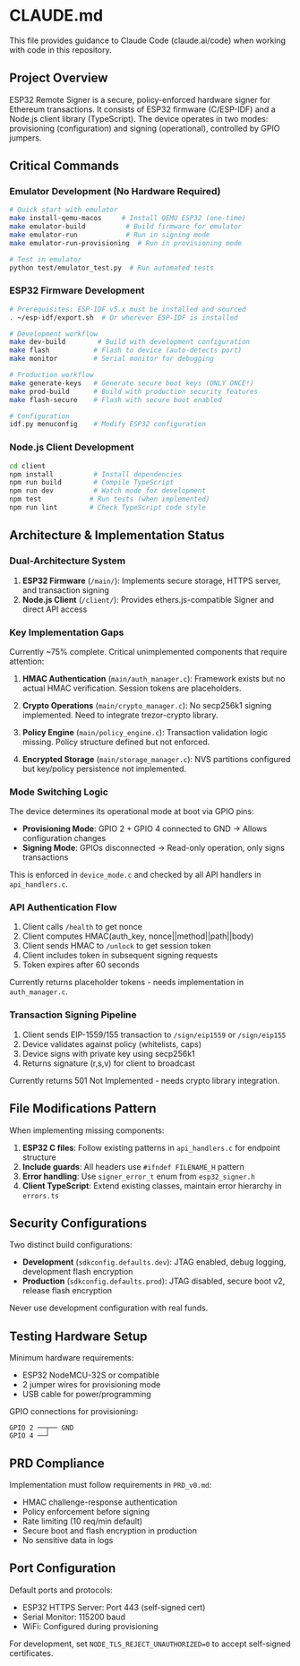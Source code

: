 # CLAUDE.md

This file provides guidance to Claude Code (claude.ai/code) when working with code in this repository.

## Project Overview

ESP32 Remote Signer is a secure, policy-enforced hardware signer for Ethereum transactions. It consists of ESP32 firmware (C/ESP-IDF) and a Node.js client library (TypeScript). The device operates in two modes: provisioning (configuration) and signing (operational), controlled by GPIO jumpers.

## Critical Commands

### Emulator Development (No Hardware Required)

```bash
# Quick start with emulator
make install-qemu-macos     # Install QEMU ESP32 (one-time)
make emulator-build          # Build firmware for emulator
make emulator-run            # Run in signing mode
make emulator-run-provisioning  # Run in provisioning mode

# Test in emulator
python test/emulator_test.py  # Run automated tests
```

### ESP32 Firmware Development

```bash
# Prerequisites: ESP-IDF v5.x must be installed and sourced
. ~/esp-idf/export.sh  # Or wherever ESP-IDF is installed

# Development workflow
make dev-build        # Build with development configuration
make flash           # Flash to device (auto-detects port)
make monitor         # Serial monitor for debugging

# Production workflow
make generate-keys   # Generate secure boot keys (ONLY ONCE!)
make prod-build      # Build with production security features
make flash-secure    # Flash with secure boot enabled

# Configuration
idf.py menuconfig    # Modify ESP32 configuration
```

### Node.js Client Development

```bash
cd client
npm install          # Install dependencies
npm run build        # Compile TypeScript
npm run dev          # Watch mode for development
npm test            # Run tests (when implemented)
npm run lint        # Check TypeScript code style
```

## Architecture & Implementation Status

### Dual-Architecture System

1. **ESP32 Firmware** (`/main/`): Implements secure storage, HTTPS server, and transaction signing
2. **Node.js Client** (`/client/`): Provides ethers.js-compatible Signer and direct API access

### Key Implementation Gaps

Currently ~75% complete. Critical unimplemented components that require attention:

1. **HMAC Authentication** (`main/auth_manager.c`): Framework exists but no actual HMAC verification. Session tokens are placeholders.

2. **Crypto Operations** (`main/crypto_manager.c`): No secp256k1 signing implemented. Need to integrate trezor-crypto library.

3. **Policy Engine** (`main/policy_engine.c`): Transaction validation logic missing. Policy structure defined but not enforced.

4. **Encrypted Storage** (`main/storage_manager.c`): NVS partitions configured but key/policy persistence not implemented.

### Mode Switching Logic

The device determines its operational mode at boot via GPIO pins:
- **Provisioning Mode**: GPIO 2 + GPIO 4 connected to GND → Allows configuration changes
- **Signing Mode**: GPIOs disconnected → Read-only operation, only signs transactions

This is enforced in `device_mode.c` and checked by all API handlers in `api_handlers.c`.

### API Authentication Flow

1. Client calls `/health` to get nonce
2. Client computes HMAC(auth_key, nonce||method||path||body)
3. Client sends HMAC to `/unlock` to get session token
4. Client includes token in subsequent signing requests
5. Token expires after 60 seconds

Currently returns placeholder tokens - needs implementation in `auth_manager.c`.

### Transaction Signing Pipeline

1. Client sends EIP-1559/155 transaction to `/sign/eip1559` or `/sign/eip155`
2. Device validates against policy (whitelists, caps)
3. Device signs with private key using secp256k1
4. Returns signature (r,s,v) for client to broadcast

Currently returns 501 Not Implemented - needs crypto library integration.

## File Modifications Pattern

When implementing missing components:

1. **ESP32 C files**: Follow existing patterns in `api_handlers.c` for endpoint structure
2. **Include guards**: All headers use `#ifndef FILENAME_H` pattern
3. **Error handling**: Use `signer_error_t` enum from `esp32_signer.h`
4. **Client TypeScript**: Extend existing classes, maintain error hierarchy in `errors.ts`

## Security Configurations

Two distinct build configurations:

- **Development** (`sdkconfig.defaults.dev`): JTAG enabled, debug logging, development flash encryption
- **Production** (`sdkconfig.defaults.prod`): JTAG disabled, secure boot v2, release flash encryption

Never use development configuration with real funds.

## Testing Hardware Setup

Minimum hardware requirements:
- ESP32 NodeMCU-32S or compatible
- 2 jumper wires for provisioning mode
- USB cable for power/programming

GPIO connections for provisioning:
```
GPIO 2 ──┬── GND
GPIO 4 ──┘
```

## PRD Compliance

Implementation must follow requirements in `PRD_v0.md`:
- HMAC challenge-response authentication
- Policy enforcement before signing
- Rate limiting (10 req/min default)
- Secure boot and flash encryption in production
- No sensitive data in logs

## Port Configuration

Default ports and protocols:
- ESP32 HTTPS Server: Port 443 (self-signed cert)
- Serial Monitor: 115200 baud
- WiFi: Configured during provisioning

For development, set `NODE_TLS_REJECT_UNAUTHORIZED=0` to accept self-signed certificates.